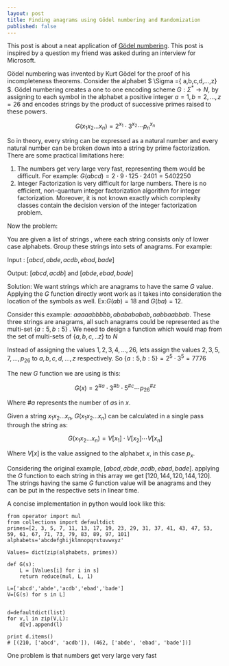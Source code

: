 ```yaml
---
layout: post
title: Finding anagrams using Gödel numbering and Randomization
published: false
---
```


This post is about a neat application of [Gödel numbering](https://en.wikipedia.org/wiki/G%C3%B6del_numbering). This post is inspired by a question my friend was asked during an interview for Microsoft. 


Gödel numbering was invented by Kurt Gödel for the proof of his incompleteness theorems. Consider the alphabet $ \Sigma =\{ a,b,c,d,...,z\} $. Gödel numbering creates a one to one encoding scheme $G: \Sigma^* \to N$, by assigning to each symbol in the alphabet a positive integer $a=1, b=2,...,z=26$ and encodes strings by the product of successive primes raised to these powers.


$$G(x_1x_2...x_n) = 2^{x_1} \cdot 3^{x_2} \cdots p_n^{x_n}$$


So in theory, every string can be expressed as a natural number and every natural number can be broken down into a string by prime factorization. There are some practical limitations here:


 1. The numbers get very large very fast, representing them would be difficult. For example: $G(abcd) = 2 \cdot 9 \cdot 125 \cdot 2401 = 5402250$
 2. Integer Factorization is very difficult for large numbers. There is no efficient, non-quantum integer factorization algorithm for integer factorization. Moreover, it is not known exactly which complexity classes contain the decision version of the integer factorization problem.

Now the problem:

You are given a list of strings , where each string consists only of lower case alphabets. Group these strings into sets of anagrams. For example:


Input : $[abcd,abde,acdb,ebad,bade]$


Output: $[abcd,acdb]$ and $[abde,ebad,bade]$

Solution:
We want strings which are anagrams to have the same $G$ value. Applying the $G$ function directly wont work as it takes into consideration the location of the symbols as well. Ex:$G(ab)=18$ and $G(ba)=12$.

Consider this example: $aaaaabbbbb,ababababab, aabbaabbab$. These three strings are anagrams, all such anagrams could be represented as the multi-set $\{a:5,b:5\}$ . We need to design a function which would map from the set of multi-sets of $\{a,b,c,..z\}$ to $N$

Instead of assigning the values $1,2,3,4,...,26$, lets assign the values $2,3,5,7,...,p_{26}$ to $a,b,c,d,...,z$ respectively. So $\{a:5,b:5\}=2^5\cdot3^5=7776$

The new $G$ function we are using is this:

$$
G(x) = 2^{ \#a} \cdot 3^{ \#b} \cdot 5^{ \#c} \cdots p_{26}^{\#z}
$$

Where $\#a$ represents the number of $a$s in $x$.

Given a string $x_1x_2...x_n$, $G(x_1x_2...x_n)$ can be calculated in a single pass through the string as:

$$G(x_1x_2...x_n) = V[x_1]\cdot V[x_2] \cdots V[x_n]$$

Where $V[x]$ is the value assigned to the alphabet $x$, in this case $p_x$.

Considering the original example,  $[abcd,abde,acdb,ebad,bade]$.
applying the $G$ function to each string in this array we get $[120,144,120,144,120]$.  The strings having the same $G$ function value will be anagrams and they can be put in the respective sets in linear time.

A concise implementation in python would look like this:

    from operator import mul
	from collections import defaultdict
	primes=[2, 3, 5, 7, 11, 13, 17, 19, 23, 29, 31, 37, 41, 43, 47, 53, 59, 61, 67, 71, 73, 79, 83, 89, 97, 101]
	alphabets='abcdefghijklmnopqrstuvwxyz'

	Values= dict(zip(alphabets, primes))

	def G(s):
		L = [Values[i] for i in s]
		return reduce(mul, L, 1)

	L=['abcd','abde','acdb','ebad','bade']
	V=[G(s) for s in L]


	d=defaultdict(list)
	for v,l in zip(V,L):
		d[v].append(l)

	print d.items()
	# [(210, ['abcd', 'acdb']), (462, ['abde', 'ebad', 'bade'])]

One problem is that numbers get very large very fast
